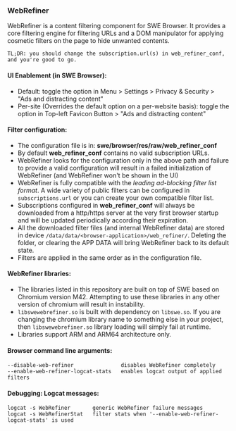 ### WebRefiner
WebRefiner is a content filtering component for SWE Browser. It provides a core filtering engine for filtering URLs and a DOM manipulator for applying cosmetic filters on the page to hide unwanted contents.

`TL;DR: you should change the subscription.url(s) in web_refiner_conf, and you're good to go.`

#### UI Enablement (in SWE Browser):
 * Default: toggle the option in Menu > Settings > Privacy & Security > "Ads and distracting content"
 * Per-site (Overrides the default option on a per-website basis): toggle the option in Top-left Favicon Button > "Ads and distracting content"

#### Filter configuration:
 - The configuration file is in: **swe/browser/res/raw/web_refiner_conf**
 - By default **web_refiner_conf** contains no valid subscription URLs.
 - WebRefiner looks for the configuration only in the above path and failure to provide a valid configuration will result in a failed initialization of WebRefiner (and WebRefiner won't be shown in the UI)
 - WebRefiner is fully compatible with the *leading ad-blocking filter list format*. A wide variety of public filters can be configured in `subscriptions.url` or you can create your own compatible filter list.
 - Subscriptions configured in **web_refiner_conf** will always be downloaded from a http/https server at the very first browser startup and will be updated periodically according their expiration.
 - All the downloaded filter files (and internal WebRefiner data) are stored in device `/data/data/<browser-application>/web_refiner/`. Deleting the folder, or clearing the APP DATA will bring WebRefiner back to its default state.
 - Filters are applied in the same order as in the configuration file.

#### WebRefiner libraries:
 - The libraries listed in this repository are built on top of SWE based on Chromium version M42. Attempting to use these libraries in any other version of chromium will result in instability.
 - `libswewebrefiner.so` is built with dependency on `libswe.so`. If you are changing the chromium library name to something else in your project, then `libswewebrefiner.so` library loading will simply fail at runtime.
 - Libraries support ARM and ARM64 architecture only.

#### Browser command line arguments:
```
--disable-web-refiner               disables WebRefiner completely
--enable-web-refiner-logcat-stats   enables logcat output of applied filters
```

#### Debugging: Logcat messages:
```
logcat -s WebRefiner       generic WebRefiner failure messages
logcat -s WebRefinerStat   filter stats when '--enable-web-refiner-logcat-stats' is used
```
